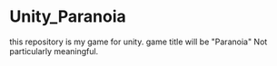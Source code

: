 # Unity_Paranoia
this repository is my game for unity. game title will be "Paranoia" Not particularly meaningful.
